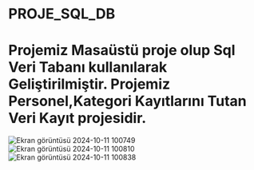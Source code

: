 # PROJE_SQL_DB
# Projemiz Masaüstü proje olup Sql Veri Tabanı kullanılarak Geliştirilmiştir. Projemiz Personel,Kategori Kayıtlarını Tutan Veri Kayıt projesidir.
![Ekran görüntüsü 2024-10-11 100749](https://github.com/user-attachments/assets/b9e4ecd8-a8ab-4c79-b0ee-55e6ec1085b9)
![Ekran görüntüsü 2024-10-11 100810](https://github.com/user-attachments/assets/2b3dfbf9-6d04-4a1a-82d8-475b41aeb215)
![Ekran görüntüsü 2024-10-11 100838](https://github.com/user-attachments/assets/0d61ba81-615a-47d4-af95-43c1d36d12bd)
